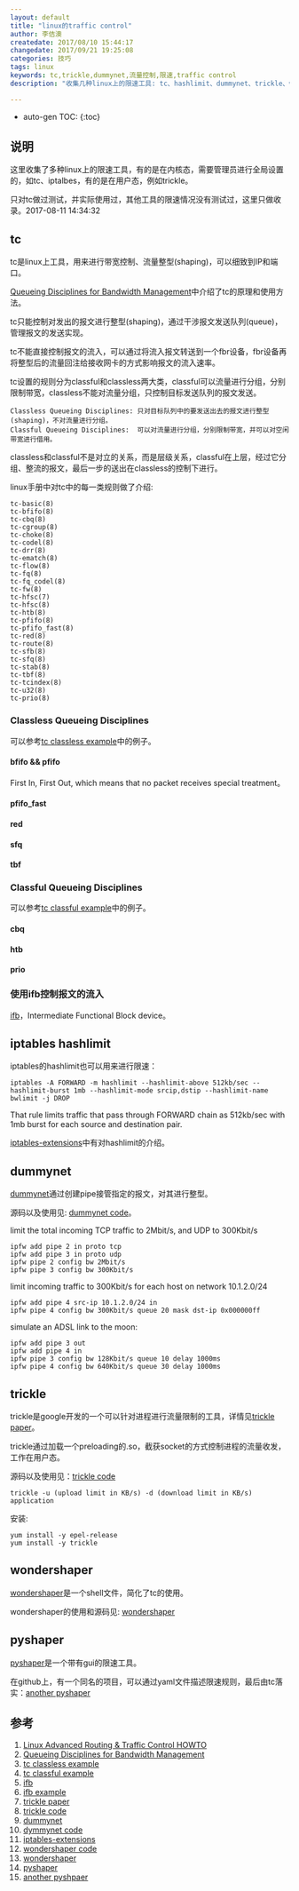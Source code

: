 ```yaml
---
layout: default
title: "linux的traffic control"
author: 李佶澳
createdate: 2017/08/10 15:44:17
changedate: 2017/09/21 19:25:08
categories: 技巧
tags: linux
keywords: tc,trickle,dummynet,流量控制,限速,traffic control
description: "收集几种linux上的限速工具: tc、hashlimit、dummynet、trickle、wondershaper、pyshaper。"

---
```


* auto-gen TOC:
{:toc}

## 说明

这里收集了多种linux上的限速工具，有的是在内核态，需要管理员进行全局设置的，如tc、iptalbes，有的是在用户态，例如trickle。

只对tc做过测试，并实际使用过，其他工具的限速情况没有测试过，这里只做收录。2017-08-11 14:34:32

## tc

tc是linux上工具，用来进行带宽控制、流量整型(shaping)，可以细致到IP和端口。

[Queueing Disciplines for Bandwidth Management][2]中介绍了tc的原理和使用方法。

tc只能控制对发出的报文进行整型(shaping)，通过干涉报文发送队列(queue)，管理报文的发送实现。

tc不能直接控制报文的流入，可以通过将流入报文转送到一个fbr设备，fbr设备再将整型后的流量回注给接收网卡的方式影响报文的流入速率。

tc设置的规则分为classful和classless两大类，classful可以流量进行分组，分别限制带宽，classless不能对流量分组，只控制目标发送队列的报文发送。

	Classless Queueing Disciplines: 只对目标队列中的要发送出去的报文进行整型(shaping)，不对流量进行分组。
	Classful Queueing Disciplines:  可以对流量进行分组，分别限制带宽，并可以对空闲带宽进行借用。

classless和classful不是对立的关系，而是层级关系，classful在上层，经过它分组、整流的报文，最后一步的送出在classless的控制下进行。

linux手册中对tc中的每一类规则做了介绍:

	tc-basic(8)
	tc-bfifo(8)
	tc-cbq(8)
	tc-cgroup(8)
	tc-choke(8)
	tc-codel(8)
	tc-drr(8)
	tc-ematch(8)
	tc-flow(8)
	tc-fq(8)
	tc-fq_codel(8)
	tc-fw(8)
	tc-hfsc(7)
	tc-hfsc(8)
	tc-htb(8)
	tc-pfifo(8)
	tc-pfifo_fast(8)
	tc-red(8)
	tc-route(8)
	tc-sfb(8)
	tc-sfq(8)
	tc-stab(8)
	tc-tbf(8)
	tc-tcindex(8)
	tc-u32(8)
	tc-prio(8)

### Classless Queueing Disciplines

可以参考[tc classless example][3]中的例子。

#### bfifo && pfifo

First In, First Out, which means that no packet receives special treatment。

#### pfifo_fast

#### red

#### sfq

#### tbf

### Classful Queueing Disciplines

可以参考[tc classful example][4]中的例子。

#### cbq

#### htb

#### prio

### 使用ifb控制报文的流入

[ifb][5]，Intermediate Functional Block device。

## iptables hashlimit

iptables的hashlimit也可以用来进行限速：

	iptables -A FORWARD -m hashlimit --hashlimit-above 512kb/sec --hashlimit-burst 1mb --hashlimit-mode srcip,dstip --hashlimit-name bwlimit -j DROP

That rule limits traffic that pass through FORWARD chain as 512kb/sec with 1mb burst for each source and destination pair.

[iptables-extensions][11]中有对hashlimit的介绍。

## dummynet

[dummynet][9]通过创建pipe接管指定的报文，对其进行整型。

源码以及使用见: [dummynet code][10]。

limit the total incoming TCP traffic to 2Mbit/s, and UDP to 300Kbit/s

	ipfw add pipe 2 in proto tcp
	ipfw add pipe 3 in proto udp
	ipfw pipe 2 config bw 2Mbit/s
	ipfw pipe 3 config bw 300Kbit/s 
	
limit incoming traffic to 300Kbit/s for each host on network 10.1.2.0/24

	ipfw add pipe 4 src-ip 10.1.2.0/24 in
	ipfw pipe 4 config bw 300Kbit/s queue 20 mask dst-ip 0x000000ff 

simulate an ADSL link to the moon:

	ipfw add pipe 3 out
	ipfw add pipe 4 in
	ipfw pipe 3 config bw 128Kbit/s queue 10 delay 1000ms
	ipfw pipe 4 config bw 640Kbit/s queue 30 delay 1000ms 

## trickle

trickle是google开发的一个可以针对进程进行流量限制的工具，详情见[trickle paper][7]。

trickle通过加载一个preloading的.so，截获socket的方式控制进程的流量收发，工作在用户态。

源码以及使用见：[trickle code][8]

	trickle -u (upload limit in KB/s) -d (download limit in KB/s) application

安装:

	yum install -y epel-release
	yum install -y trickle

## wondershaper

[wondershaper][13]是一个shell文件，简化了tc的使用。

wondershaper的使用和源码见: [wondershaper][12]

## pyshaper

[pyshaper][14]是一个带有gui的限速工具。

在github上，有一个同名的项目，可以通过yaml文件描述限速规则，最后由tc落实：[another pyshaper][15]

## 参考

1. [Linux Advanced Routing & Traffic Control HOWTO][1]
2. [Queueing Disciplines for Bandwidth Management][2]
3. [tc classless example][3]
4. [tc classful example][4]
5. [ifb][5]
6. [ifb example][6]
7. [trickle paper][7]
8. [trickle code][8]
9. [dummynet][9]
10. [dymmynet code][10]
11. [iptables-extensions][11]
12. [wondershaper code][12]
13. [wondershaper][13]
14. [pyshaper][14]
15. [another pyshpaer][15]

[1]: http://lartc.org/lartc.html "Linux Advanced Routing & Traffic Control HOWTO" 
[2]: http://lartc.org/lartc.html#LARTC.QDISC "Queueing Disciplines for Bandwidth Management"
[3]: https://github.com/lijiaocn/traffic-control/tree/master/classless "tc classless example"
[4]: https://github.com/lijiaocn/traffic-control/tree/master/classful  "tc classful example"
[5]: https://wiki.linuxfoundation.org/networking/ifb "ifb"
[6]: https://github.com/rfrail3/misc/blob/master/tc/traffic-control.sh "ifb example"
[7]: https://www.usenix.org/legacy/event/usenix05/tech/freenix/full_papers/eriksen/eriksen.pdf  "trickle paper"
[8]: https://github.com/mariusae/trickle  "trickl project"
[9]: http://info.iet.unipi.it/~luigi/dummynet/ "dummynet"
[10]: https://github.com/luigirizzo/dummynet "dummynet code"
[11]: http://ipset.netfilter.org/iptables-extensions.man.html "iptables-extensions"
[12]: https://github.com/magnific0/wondershaper  "wondershaper code"
[13]: http://lartc.org/wondershaper/ "wondershaper"
[14]: http://freenet.mcnabhosting.com/python/pyshaper/  "pyshaper"
[15]: https://github.com/irmatov/pyshaper "another pyshaper"
